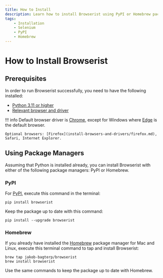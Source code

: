 ```yaml
---
title: How to Install
description: Learn how to install Browserist using PyPI or Homebrew package managers. Quick installation guide and step-by-step instructions.
tags:
    - Installation
    - Selenium
    - PyPI
    - Homebrew
---
```


# How to Install Browserist
## Prerequisites
In order to run Browserist successfully, you need to have the following installed:

* [Python 3.11 or higher](https://www.python.org)
* [Relevant browser and driver](recommended-drivers.md)

!!! info
    Default browser driver is [Chrome](install-browsers-and-drivers/chrome.md), except for Windows where [Edge](install-browsers-and-drivers/edge.md) is the default browser.

    Optional browsers: [Firefox](install-browsers-and-drivers/firefox.md), Safari, Internet Explorer.

## Using Package Managers
Assuming that Python is installed already, you can install Browserist with either of the following package managers: PyPI or Homebrew.

### PyPI
For [PyPI](https://pypi.org/project/browserist/), execute this command in the terminal:

```shell title=""
pip install browserist
```

Keep the package up to date with this command:

```shell title=""
pip install --upgrade browserist
```

### Homebrew
If you already have installed the [Homebrew](https://brew.sh) package manager for Mac and Linux, execute this terminal command to tap and install Browserist:

```shell title=""
brew tap jakob-bagterp/browserist
brew install browserist
```

Use the same commands to keep the package up to date with Homebrew.
